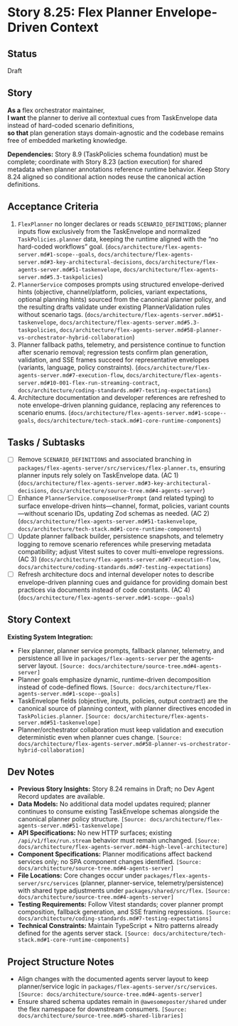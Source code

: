 # Story 8.25: Flex Planner Envelope-Driven Context

## Status
Draft

## Story
**As a** flex orchestrator maintainer,  
**I want** the planner to derive all contextual cues from TaskEnvelope data instead of hard-coded scenario definitions,  
**so that** plan generation stays domain-agnostic and the codebase remains free of embedded marketing knowledge.

**Dependencies:** Story 8.9 (TaskPolicies schema foundation) must be complete; coordinate with Story 8.23 (action execution) for shared metadata when planner annotations reference runtime behavior. Keep Story 8.24 aligned so conditional action nodes reuse the canonical action definitions.

## Acceptance Criteria
1. `FlexPlanner` no longer declares or reads `SCENARIO_DEFINITIONS`; planner inputs flow exclusively from the TaskEnvelope and normalized `TaskPolicies.planner` data, keeping the runtime aligned with the “no hard-coded workflows” goal. (`docs/architecture/flex-agents-server.md#1-scope--goals`, `docs/architecture/flex-agents-server.md#3-key-architectural-decisions`, `docs/architecture/flex-agents-server.md#51-taskenvelope`, `docs/architecture/flex-agents-server.md#5.3-taskpolicies`)
2. `PlannerService` composes prompts using structured envelope-derived hints (objective, channel/platform, policies, variant expectations, optional planning hints) sourced from the canonical planner policy, and the resulting drafts validate under existing PlannerValidation rules without scenario tags. (`docs/architecture/flex-agents-server.md#51-taskenvelope`, `docs/architecture/flex-agents-server.md#5.3-taskpolicies`, `docs/architecture/flex-agents-server.md#58-planner-vs-orchestrator-hybrid-collaboration`)
3. Planner fallback paths, telemetry, and persistence continue to function after scenario removal; regression tests confirm plan generation, validation, and SSE frames succeed for representative envelopes (variants, language, policy constraints). (`docs/architecture/flex-agents-server.md#7-execution-flow`, `docs/architecture/flex-agents-server.md#10-001-flex-run-streaming-contract`, `docs/architecture/coding-standards.md#7-testing-expectations`)
4. Architecture documentation and developer references are refreshed to note envelope-driven planning guidance, replacing any references to scenario enums. (`docs/architecture/flex-agents-server.md#1-scope--goals`, `docs/architecture/tech-stack.md#1-core-runtime-components`)

## Tasks / Subtasks
- [ ] Remove `SCENARIO_DEFINITIONS` and associated branching in `packages/flex-agents-server/src/services/flex-planner.ts`, ensuring planner inputs rely solely on TaskEnvelope data. (AC 1) (`docs/architecture/flex-agents-server.md#3-key-architectural-decisions`, `docs/architecture/source-tree.md#4-agents-server`)
- [ ] Enhance `PlannerService.composeUserPrompt` (and related typing) to surface envelope-driven hints—channel, format, policies, variant counts—without scenario IDs, updating Zod schemas as needed. (AC 2) (`docs/architecture/flex-agents-server.md#51-taskenvelope`, `docs/architecture/tech-stack.md#1-core-runtime-components`)
- [ ] Update planner fallback builder, persistence snapshots, and telemetry logging to remove scenario references while preserving metadata compatibility; adjust Vitest suites to cover multi-envelope regressions. (AC 3) (`docs/architecture/flex-agents-server.md#7-execution-flow`, `docs/architecture/coding-standards.md#7-testing-expectations`)
- [ ] Refresh architecture docs and internal developer notes to describe envelope-driven planning cues and guidance for providing domain best practices via documents instead of code constants. (AC 4) (`docs/architecture/flex-agents-server.md#1-scope--goals`)

## Story Context

**Existing System Integration:**
- Flex planner, planner service prompts, fallback planner, telemetry, and persistence all live in `packages/flex-agents-server` per the agents-server layout. `[Source: docs/architecture/source-tree.md#4-agents-server]`
- Planner goals emphasize dynamic, runtime-driven decomposition instead of code-defined flows. `[Source: docs/architecture/flex-agents-server.md#1-scope--goals]`
- TaskEnvelope fields (objective, inputs, policies, output contract) are the canonical source of planning context, with planner directives encoded in `TaskPolicies.planner`. `[Source: docs/architecture/flex-agents-server.md#51-taskenvelope]`
- Planner/orchestrator collaboration must keep validation and execution deterministic even when planner cues change. `[Source: docs/architecture/flex-agents-server.md#58-planner-vs-orchestrator-hybrid-collaboration]`

## Dev Notes
- **Previous Story Insights:** Story 8.24 remains in Draft; no Dev Agent Record updates are available.  
- **Data Models:** No additional data model updates required; planner continues to consume existing TaskEnvelope schemas alongside the canonical planner policy structure. `[Source: docs/architecture/flex-agents-server.md#51-taskenvelope]`
- **API Specifications:** No new HTTP surfaces; existing `/api/v1/flex/run.stream` behavior must remain unchanged. `[Source: docs/architecture/flex-agents-server.md#4-high-level-architecture]`
- **Component Specifications:** Planner modifications affect backend services only; no SPA component changes identified. `[Source: docs/architecture/source-tree.md#4-agents-server]`
- **File Locations:** Core changes occur under `packages/flex-agents-server/src/services` (planner, planner-service, telemetry/persistence) with shared type adjustments under `packages/shared/src/flex`. `[Source: docs/architecture/source-tree.md#4-agents-server]`
- **Testing Requirements:** Follow Vitest standards; cover planner prompt composition, fallback generation, and SSE framing regressions. `[Source: docs/architecture/coding-standards.md#7-testing-expectations]`
- **Technical Constraints:** Maintain TypeScript + Nitro patterns already defined for the agents server stack. `[Source: docs/architecture/tech-stack.md#1-core-runtime-components]`

## Project Structure Notes
- Align changes with the documented agents server layout to keep planner/service logic in `packages/flex-agents-server/src/services`. `[Source: docs/architecture/source-tree.md#4-agents-server]`
- Ensure shared schema updates remain in `@awesomeposter/shared` under the flex namespace for downstream consumers. `[Source: docs/architecture/source-tree.md#5-shared-libraries]`
